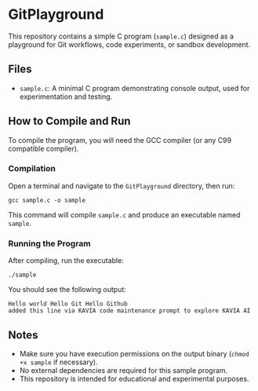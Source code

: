 # GitPlayground

This repository contains a simple C program (`sample.c`) designed as a playground for Git workflows, code experiments, or sandbox development.

## Files

- `sample.c`: A minimal C program demonstrating console output, used for experimentation and testing.

## How to Compile and Run

To compile the program, you will need the GCC compiler (or any C99 compatible compiler).

### Compilation

Open a terminal and navigate to the `GitPlayground` directory, then run:

```
gcc sample.c -o sample
```

This command will compile `sample.c` and produce an executable named `sample`.

### Running the Program

After compiling, run the executable:

```
./sample
```

You should see the following output:

```
Hello world Hello Git Hello Github
added this line via KAVIA code maintenance prompt to explore KAVIA AI
```

## Notes

- Make sure you have execution permissions on the output binary (`chmod +x sample` if necessary).
- No external dependencies are required for this sample program.
- This repository is intended for educational and experimental purposes.
